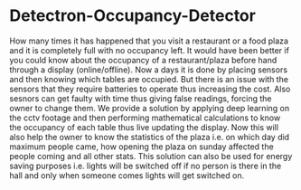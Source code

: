 # Detectron-Occupancy-Detector
How many times it has happened that you visit a restaurant or a food plaza and it is completely full with no occupancy left. It would have been better if you could know about the occupancy of a restaurant/plaza before hand through a display (online/offline). Now a days it is done by placing sensors and then knowing which tables are occupied. But there is an issue with the sensors that they require batteries to operate thus increasing the cost. Also sesnors can get faulty with time thus giving false readings, forcing the owner to change them. We provide a solution by applying deep learning on the cctv footage and then performing mathematical calculations to know the occupancy of each table thus live updating the display. Now this will also help the owner to know the statistics of the plaza i.e. on which day did maximum people came, how opening the plaza on sunday affected the people coming and all other stats. This solution can also be used for energy saving purposes i.e. lights will be switched off if no person is there in the hall and only when someone comes lights will get switched on.
